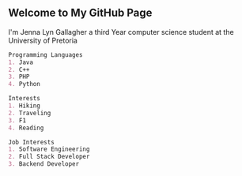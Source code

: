 ## Welcome to My GitHub Page

I'm Jenna Lyn Gallagher a third Year computer science student at the University of Pretoria


```markdown
Programming Languages
1. Java
2. C++
3. PHP
4. Python
```


```markdown
Interests
1. Hiking
2. Traveling
3. F1
4. Reading
```
```markdown
Job Interests
1. Software Engineering
2. Full Stack Developer
3. Backend Developer

```


